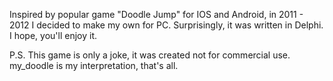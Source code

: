 Inspired by popular game "Doodle Jump" for IOS and Android, in 2011 - 2012 I decided to make my own for PC. Surprisingly, it was written in Delphi. I hope, you'll enjoy it.

P.S. This game is only a joke, it was created not for commercial use. my_doodle is my interpretation, that's all.
